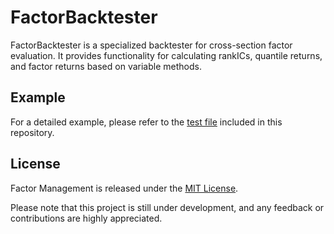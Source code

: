 # FactorBacktester
FactorBacktester is a specialized backtester for cross-section factor evaluation. It provides functionality for calculating rankICs, quantile returns, and factor returns based on variable methods. 

## Example
For a detailed example, please refer to the [test file](/test.ipynb) included in this repository.

## License
Factor Management is released under the [MIT License](LICENSE).

Please note that this project is still under development, and any feedback or contributions are highly appreciated.
